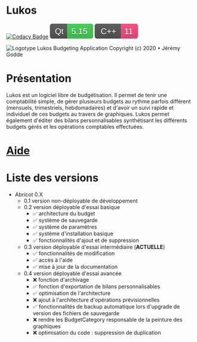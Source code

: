 # Lukos

[![Codacy Badge](https://api.codacy.com/project/badge/Grade/c4513632976540d08d71227e079a7c13)](https://app.codacy.com/manual/JeremyGodde/Lukos?utm_source=github.com&utm_medium=referral&utm_content=JeremyGodde/Lukos&utm_campaign=Badge_Grade_Settings)
![Qt 5.15](https://raw.githubusercontent.com/JeremyGodde/Lukos/18f2d0262fd0e98a3a7e3145ea6acde0345b7345/ressources/Qt%205.15.svg)
![C++11](https://raw.githubusercontent.com/JeremyGodde/Lukos/aad9cebc22c92de70795803e0385308529e2836c/ressources/C%2B%2B%2011.svg)

![Logotype](https://raw.githubusercontent.com/JeremyGodde/Lukos/master/ressources/logo.ico)
Lukos Budgeting Application
Copyright (c) 2020 • Jérémy Godde

# Présentation

Lukos est un logiciel libre de budgétisation. Il permet de tenir une comptabilité simple, de gérer plusieurs budgets au rythme parfois différent (mensuels, trimestriels, hebdomadaires) et d'avoir un suivi rapide et individuel de ces budgets au travers de graphiques. Lukos permet également d'éditer des bilans personnalisables synthétisant les différents budgets gérés et les opérations comptables effectuées.

# [Aide](https://github.com/JeremyGodde/Lukos/wiki)

# Liste des versions

  - Abricot 0.X
      - 0.1 version non-déployable de développement
      - 0.2 version déployable d'essai basique
          - :white_check_mark: architecture du budget
          - :white_check_mark: système de sauvegarde
          - :white_check_mark: système de paramètres
          - :white_check_mark: système d'installation basique
          - :white_check_mark: fonctionnalités d'ajout et de suppression
      - 0.3 version déployable d'essai intermédiaire (**ACTUELLE**)
          - :white_check_mark: fonctionnalités de modification
          - :white_check_mark: accès à l'aide
          - :white_check_mark: mise à jour de la documentation
      - 0.4 version déployable d'essai avancée
          - :x: fonction d'archivage
          - :white_check_mark: fonction d'exportation de bilans personnalisables
          - :white_check_mark: optimisation de l'architecture
          - :x: ajout à l'architecture d'opérations prévisionnelles
          - :white_check_mark: fonctionnalités de backup automatique lors d'upgrade de version des fichiers de sauvegarde
          - :x: rendre les BudgetCategory responsable de la peinture des graphiques
          - :x: optimisation du code : suppression de duplication
